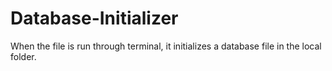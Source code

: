 # Database-Initializer
When the file is run through terminal, it initializes a database file in the local folder.
